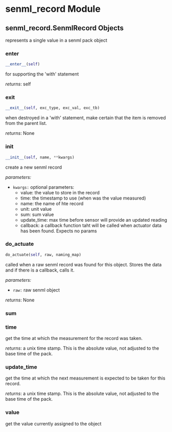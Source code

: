 
# senml_record Module


## senml_record.SenmlRecord Objects


represents a single value in a senml pack object 

### __enter__ 

```Python
__enter__(self)
``` 

for supporting the 'with' statement


_returns_: self 

### __exit__ 

```Python
__exit__(self, exc_type, exc_val, exc_tb)
``` 

when destroyed in a 'with' statement, make certain that the item is removed from the parent list.


_returns_: None 

### __init__ 

```Python
__init__(self, name, **kwargs)
``` 

create a new senml record

_parameters:_

- `kwargs:`  optional parameters:
    - value: the value to store in the record
    - time: the timestamp to use (when was the value measured)
    - name: the name of hte record
    - unit: unit value
    - sum: sum value
    - update_time: max time before sensor will provide an updated reading
    - callback: a callback function taht will be called when actuator data has been found. Expects no params 

### do_actuate 

```Python
do_actuate(self, raw, naming_map)
``` 

called when a raw senml record was found for this object. Stores the data and if there is a callback, calls it.

_parameters:_

- `raw:` raw senml object


_returns_: None 

### sum 



### time 

get the time at which the measurement for the record was taken.


_returns_: a unix time stamp. This is the absolute value, not adjusted to the base time of the pack. 

### update_time 

get the time at which the next measurement is expected to be taken for this record.


_returns_: a unix time stamp. This is the absolute value, not adjusted to the base time of the pack. 

### value 

get the value currently assigned to the object 
